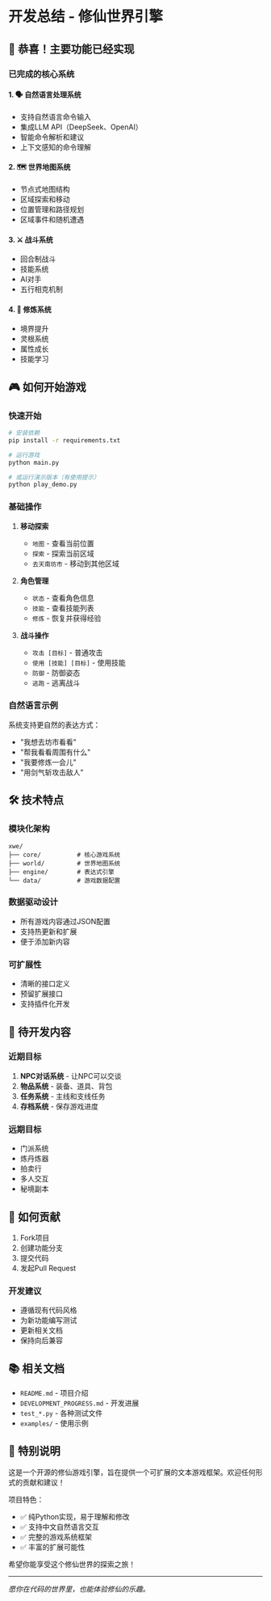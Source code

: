 # 开发总结 - 修仙世界引擎

## 🎉 恭喜！主要功能已经实现

### 已完成的核心系统

#### 1. 🗣️ 自然语言处理系统
- 支持自然语言命令输入
- 集成LLM API（DeepSeek、OpenAI）
- 智能命令解析和建议
- 上下文感知的命令理解

#### 2. 🗺️ 世界地图系统
- 节点式地图结构
- 区域探索和移动
- 位置管理和路径规划
- 区域事件和随机遭遇

#### 3. ⚔️ 战斗系统
- 回合制战斗
- 技能系统
- AI对手
- 五行相克机制

#### 4. 🧘 修炼系统
- 境界提升
- 灵根系统
- 属性成长
- 技能学习

## 🎮 如何开始游戏

### 快速开始
```bash
# 安装依赖
pip install -r requirements.txt

# 运行游戏
python main.py

# 或运行演示版本（有使用提示）
python play_demo.py
```

### 基础操作
1. **移动探索**
   - `地图` - 查看当前位置
   - `探索` - 探索当前区域
   - `去天南坊市` - 移动到其他区域

2. **角色管理**
   - `状态` - 查看角色信息
   - `技能` - 查看技能列表
   - `修炼` - 恢复并获得经验

3. **战斗操作**
   - `攻击 [目标]` - 普通攻击
   - `使用 [技能] [目标]` - 使用技能
   - `防御` - 防御姿态
   - `逃跑` - 逃离战斗

### 自然语言示例
系统支持更自然的表达方式：
- "我想去坊市看看"
- "帮我看看周围有什么"
- "我要修炼一会儿"
- "用剑气斩攻击敌人"

## 🛠️ 技术特点

### 模块化架构
```
xwe/
├── core/          # 核心游戏系统
├── world/         # 世界地图系统
├── engine/        # 表达式引擎
└── data/          # 游戏数据配置
```

### 数据驱动设计
- 所有游戏内容通过JSON配置
- 支持热更新和扩展
- 便于添加新内容

### 可扩展性
- 清晰的接口定义
- 预留扩展接口
- 支持插件化开发

## 📝 待开发内容

### 近期目标
1. **NPC对话系统** - 让NPC可以交谈
2. **物品系统** - 装备、道具、背包
3. **任务系统** - 主线和支线任务
4. **存档系统** - 保存游戏进度

### 远期目标
- 门派系统
- 炼丹炼器
- 拍卖行
- 多人交互
- 秘境副本

## 🤝 如何贡献

1. Fork项目
2. 创建功能分支
3. 提交代码
4. 发起Pull Request

### 开发建议
- 遵循现有代码风格
- 为新功能编写测试
- 更新相关文档
- 保持向后兼容

## 📚 相关文档

- `README.md` - 项目介绍
- `DEVELOPMENT_PROGRESS.md` - 开发进展
- `test_*.py` - 各种测试文件
- `examples/` - 使用示例

## 🌟 特别说明

这是一个开源的修仙游戏引擎，旨在提供一个可扩展的文本游戏框架。欢迎任何形式的贡献和建议！

项目特色：
- ✅ 纯Python实现，易于理解和修改
- ✅ 支持中文自然语言交互
- ✅ 完整的游戏系统框架
- ✅ 丰富的扩展可能性

希望你能享受这个修仙世界的探索之旅！

---

*愿你在代码的世界里，也能体验修仙的乐趣。*
